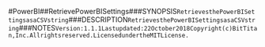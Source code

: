 #PowerBI##RetrievePowerBISettings###SYNOPSIS```RetrievesthePowerBISettingsasaCSVstring```###DESCRIPTION```RetrievesthePowerBISettingsasaCSVstring```###NOTES```Version:1.1.1Lastupdated:22October2018Copyright(c)BitTitan,Inc.Allrightsreserved.LicensedundertheMITLicense.```
